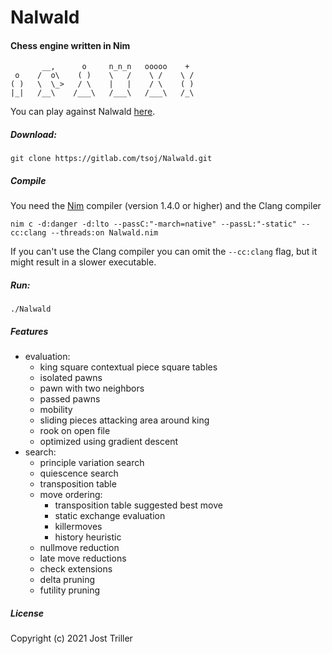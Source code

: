 # Nalwald
#### Chess engine written in Nim
```
       __,      o     n_n_n   ooooo    + 
 o    /  o\    ( )    \   /    \ /    \ /
( )   \  \_>   / \    |   |    / \    ( )
|_|   /__\    /___\   /___\   /___\   /_\
```
You can play against Nalwald [here](https://lichess.org/@/squared-chess).
##### Download:
```
git clone https://gitlab.com/tsoj/Nalwald.git
```
##### Compile
You need the [Nim](https://nim-lang.org/) compiler (version 1.4.0 or higher) and the Clang compiler
```
nim c -d:danger -d:lto --passC:"-march=native" --passL:"-static" --cc:clang --threads:on Nalwald.nim
```
If you can't use the Clang compiler you can omit the `--cc:clang` flag, but it might result in a slower executable.

##### Run:
```
./Nalwald
```

##### Features

- evaluation:
  - king square contextual piece square tables
  - isolated pawns
  - pawn with two neighbors
  - passed pawns
  - mobility
  - sliding pieces attacking area around king
  - rook on open file
  - optimized using gradient descent
- search:
  - principle variation search
  - quiescence search
  - transposition table
  - move ordering:
    - transposition table suggested best move
    - static exchange evaluation
    - killermoves
    - history heuristic
  - nullmove reduction
  - late move reductions
  - check extensions
  - delta pruning
  - futility pruning

##### License

Copyright (c) 2021 Jost Triller
